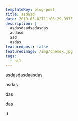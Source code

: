 ```yaml
---
templateKey: blog-post
title: asdasd
date: 2019-05-02T11:05:29.997Z
description: |-
  asdasdsadsadasdas
  asdasd
  asd
  asdas
featuredpost: false
featuredimage: /img/chemex.jpg
tags:
  - hi1
---
```

asdasdasdaasdas

asdas

das

das

d
